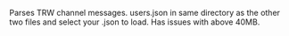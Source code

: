 Parses TRW channel messages.
users.json in same directory as the other two files and select your .json to load. Has issues with above 40MB.
